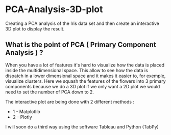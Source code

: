 # PCA-Analysis-3D-plot

Creating a PCA analysis of the Iris data set and then create an interactive 3D plot to display the result.


## What is the point of PCA ( Primary Component Analysis ) ?

When you have a lot of features it's hard to visualize how the data is placed inside the multidimensional space. This allow to see how the data is dispatch in a lower dimensional space and it makes it easier to, for exemple, visualize clusters.
Here we squash the features of the flowers into 3 primary components because we do a 3D plot if we only want a 2D plot we would need to set the number of PCA down to 2.

The interactive plot are being done with 2 different methods : 

 - 1 - Matplotlib 
 - 2 - Plotly
 
 I will soon do a third way using the software Tableau and Python (TabPy)
